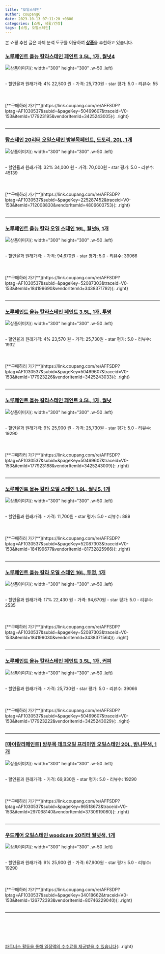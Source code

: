 ```yaml
---
title: "오일스테인"
author: coupang6
date: 2023-10-13 07:11:20 +0800
categories: [쇼핑, 생활/건강]
tags: [쇼핑, 오일스테인]
---
```


본 쇼핑 추천 글은 자체 분석 도구를 이용하여 [**상품**](https://link.coupang.com/a/bao1ui)을 추천하고 있습니다.

### [노루페인트 올뉴 칼라스테인 페인트 3.5L, 1개, 월넛4](https://link.coupang.com/re/AFFSDP?lptag=AF1030537&subid=&pageKey=50469607&traceid=V0-153&itemId=177923195&vendorItemId=3425243005)

![상품이미지](https://thumbnail7.coupangcdn.com/thumbnails/remote/230x230ex/image/retail/images/2017/11/29/17/7/eed00d10-8b16-405e-96c1-2919d0d94f6a.jpg){: width="300" height="300" .w-50 .left}


<br>
- 할인율과 원래가격: 4%  22,500   원
- 가격: 25,730원
- star 평가: 5.0
- 리뷰수: 55
<br>
<br>
<br>
<br>
[**구매하러 가기**](https://link.coupang.com/re/AFFSDP?lptag=AF1030537&subid=&pageKey=50469607&traceid=V0-153&itemId=177923195&vendorItemId=3425243005){: .right}
<br>
<br>

---

### [탑스테인 20리터 오일스테인 방부목페인트, 도토리, 20L, 1개](https://link.coupang.com/re/AFFSDP?lptag=AF1030537&subid=&pageKey=225287452&traceid=V0-153&itemId=712008830&vendorItemId=4806603753)

![상품이미지](https://thumbnail8.coupangcdn.com/thumbnails/remote/230x230ex/image/vendor_inventory/e158/2d0266c5f4a251e6283aef6d20ebead196dbf8f84b25d47146d1bb68e90b.jpg){: width="300" height="300" .w-50 .left}


<br>
- 할인율과 원래가격: 32%  34,000   원
- 가격: 70,000원
- star 평가: 5.0
- 리뷰수: 45139
<br>
<br>
<br>
<br>
[**구매하러 가기**](https://link.coupang.com/re/AFFSDP?lptag=AF1030537&subid=&pageKey=225287452&traceid=V0-153&itemId=712008830&vendorItemId=4806603753){: .right}
<br>
<br>

---

### [노루페인트 올뉴 칼라 오일 스테인 16L, 월넛5, 1개](https://link.coupang.com/re/AFFSDP?lptag=AF1030537&subid=&pageKey=52087303&traceid=V0-153&itemId=184199690&vendorItemId=3438371792)

![상품이미지](https://thumbnail8.coupangcdn.com/thumbnails/remote/230x230ex/image/retail/images/2017/12/07/16/8/e4b063c2-5384-4108-ac72-2b194a23d543.jpg){: width="300" height="300" .w-50 .left}


<br>
- 할인율과 원래가격: 
- 가격: 94,670원
- star 평가: 5.0
- 리뷰수: 39066
<br>
<br>
<br>
<br>
[**구매하러 가기**](https://link.coupang.com/re/AFFSDP?lptag=AF1030537&subid=&pageKey=52087303&traceid=V0-153&itemId=184199690&vendorItemId=3438371792){: .right}
<br>
<br>

---

### [노루페인트 올뉴 칼라스테인 페인트 3.5L, 1개, 투명](https://link.coupang.com/re/AFFSDP?lptag=AF1030537&subid=&pageKey=50469607&traceid=V0-153&itemId=177923226&vendorItemId=3425243033)

![상품이미지](https://thumbnail9.coupangcdn.com/thumbnails/remote/230x230ex/image/retail/images/2017/11/29/17/4/7eecceae-2c37-4949-8403-b0c067e4ccda.jpg){: width="300" height="300" .w-50 .left}


<br>
- 할인율과 원래가격: 4%  23,570   원
- 가격: 25,730원
- star 평가: 5.0
- 리뷰수: 1932
<br>
<br>
<br>
<br>
[**구매하러 가기**](https://link.coupang.com/re/AFFSDP?lptag=AF1030537&subid=&pageKey=50469607&traceid=V0-153&itemId=177923226&vendorItemId=3425243033){: .right}
<br>
<br>

---

### [노루페인트 올뉴 칼라스테인 페인트 3.5L, 1개, 월넛](https://link.coupang.com/re/AFFSDP?lptag=AF1030537&subid=&pageKey=50469607&traceid=V0-153&itemId=177923188&vendorItemId=3425243009)

![상품이미지](https://thumbnail7.coupangcdn.com/thumbnails/remote/230x230ex/image/retail/images/2017/11/29/17/0/9c51d54e-2bd3-4c16-ac3e-8a1d76f0c9fd.jpg){: width="300" height="300" .w-50 .left}


<br>
- 할인율과 원래가격: 9%  25,900   원
- 가격: 25,730원
- star 평가: 5.0
- 리뷰수: 19290
<br>
<br>
<br>
<br>
[**구매하러 가기**](https://link.coupang.com/re/AFFSDP?lptag=AF1030537&subid=&pageKey=50469607&traceid=V0-153&itemId=177923188&vendorItemId=3425243009){: .right}
<br>
<br>

---

### [노루페인트 올뉴 칼라 오일 스테인 1.9L, 월넛5, 1개](https://link.coupang.com/re/AFFSDP?lptag=AF1030537&subid=&pageKey=52087303&traceid=V0-153&itemId=184199677&vendorItemId=81732825966)

![상품이미지](https://thumbnail6.coupangcdn.com/thumbnails/remote/230x230ex/image/vendor_inventory/113c/70f2b7b9b25868abe4a583baa5417f76c18ef10c6d04f9111950c731be56.png){: width="300" height="300" .w-50 .left}


<br>
- 할인율과 원래가격: 
- 가격: 11,700원
- star 평가: 5.0
- 리뷰수: 889
<br>
<br>
<br>
<br>
[**구매하러 가기**](https://link.coupang.com/re/AFFSDP?lptag=AF1030537&subid=&pageKey=52087303&traceid=V0-153&itemId=184199677&vendorItemId=81732825966){: .right}
<br>
<br>

---

### [노루페인트 올뉴 칼라 오일 스테인 16L, 투명, 1개](https://link.coupang.com/re/AFFSDP?lptag=AF1030537&subid=&pageKey=52087303&traceid=V0-153&itemId=184199030&vendorItemId=3438371564)

![상품이미지](https://thumbnail9.coupangcdn.com/thumbnails/remote/230x230ex/image/product/image/vendoritem/2019/04/15/3438371564/3a710d6d-b959-41fa-82fc-4567ed22a160.jpg){: width="300" height="300" .w-50 .left}


<br>
- 할인율과 원래가격: 17%  22,430   원
- 가격: 94,670원
- star 평가: 5.0
- 리뷰수: 2535
<br>
<br>
<br>
<br>
[**구매하러 가기**](https://link.coupang.com/re/AFFSDP?lptag=AF1030537&subid=&pageKey=52087303&traceid=V0-153&itemId=184199030&vendorItemId=3438371564){: .right}
<br>
<br>

---

### [노루페인트 올뉴 칼라스테인 페인트 3.5L, 1개, 커피](https://link.coupang.com/re/AFFSDP?lptag=AF1030537&subid=&pageKey=50469607&traceid=V0-153&itemId=177923222&vendorItemId=3425243029)

![상품이미지](https://thumbnail9.coupangcdn.com/thumbnails/remote/230x230ex/image/retail/images/2017/11/29/17/8/3063c02a-1b8f-4a73-951e-2dfe419dc9e2.jpg){: width="300" height="300" .w-50 .left}


<br>
- 할인율과 원래가격: 
- 가격: 25,730원
- star 평가: 5.0
- 리뷰수: 39066
<br>
<br>
<br>
<br>
[**구매하러 가기**](https://link.coupang.com/re/AFFSDP?lptag=AF1030537&subid=&pageKey=50469607&traceid=V0-153&itemId=177923222&vendorItemId=3425243029){: .right}
<br>
<br>

---

### [[마이칼라페인트] 방부목 데크오일 프리미엄 오일스테인 20L, 밤나무색, 1개](https://link.coupang.com/re/AFFSDP?lptag=AF1030537&subid=&pageKey=96518673&traceid=V0-153&itemId=297068140&vendorItemId=3730919080)

![상품이미지](https://thumbnail6.coupangcdn.com/thumbnails/remote/230x230ex/image/vendor_inventory/a788/7ce06b6be6486f23b9fa200d6e2c58c5456ba1838730d1a8f50037d7d8d8.jpg){: width="300" height="300" .w-50 .left}


<br>
- 할인율과 원래가격: 
- 가격: 69,930원
- star 평가: 5.0
- 리뷰수: 19290
<br>
<br>
<br>
<br>
[**구매하러 가기**](https://link.coupang.com/re/AFFSDP?lptag=AF1030537&subid=&pageKey=96518673&traceid=V0-153&itemId=297068140&vendorItemId=3730919080){: .right}
<br>
<br>

---

### [우드케어 오일스테인 woodcare 20리터 월넛색, 1개](https://link.coupang.com/re/AFFSDP?lptag=AF1030537&subid=&pageKey=34018662&traceid=V0-153&itemId=126772393&vendorItemId=80746229040)

![상품이미지](https://thumbnail10.coupangcdn.com/thumbnails/remote/230x230ex/image/vendor_inventory/6e35/ea76e94140be413258c312b3d668aee7f0d740164a75ccd65b9c34579620.jpg){: width="300" height="300" .w-50 .left}


<br>
- 할인율과 원래가격: 9%  25,900   원
- 가격: 67,900원
- star 평가: 5.0
- 리뷰수: 19290
<br>
<br>
<br>
<br>
[**구매하러 가기**](https://link.coupang.com/re/AFFSDP?lptag=AF1030537&subid=&pageKey=34018662&traceid=V0-153&itemId=126772393&vendorItemId=80746229040){: .right}
<br>
<br>

---
<br><br><br><br><br> [파트너스 활동을 통해 일정액의 수수료를 제공받을 수 있습니다](https://link.coupang.com/a/bao1ui){: .right}